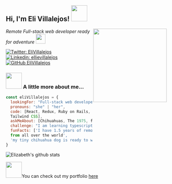 
<h2> Hi, I'm Eli Villalejos! <img src="https://media.giphy.com/media/Oj7dkTnLyYMOrvPbsZ/giphy.gif" width="50"></h2>
<img align='right' src="https://media.giphy.com/media/dWxO36Jzd6bTSt5dIY/giphy.gif" width="230">
<p><em>Remote Full-stack web developer ready for adventure <img src="https://media.giphy.com/media/cKPse5DZaptID3YAMK/giphy.gif" width="30">
</em></p>

[![Twitter: EliVillalejos](https://img.shields.io/twitter/follow/miss_elliev?style=social)](https://twitter.com/miss_elliev)
[![Linkedin: ellievillalejos](https://img.shields.io/badge/-EliVillalejos-blue?style=flat-square&logo=Linkedin&logoColor=white&link=https://www.linkedin.com/in/ellievillalejos/)](https://www.linkedin.com/in/ellievillalejos/)
[![GitHub EliVillalejos](https://img.shields.io/github/followers/misselliev?label=follow&style=social)](https://github.com/misselliev)


### <img src="https://media.giphy.com/media/kbVuid1Ak3uEHJUMVO/giphy.gif" width="50" marginBottom="1em"> A little more about me...  

```javascript
const eliVillalejos = {
  lookingFor: "Full-stack web developer" | "Front-end developer"
  pronouns: "she" | "her",
  code: [React, Redux, Ruby on Rails, HTML/CSS, Semantic UI, Bootstrap, 
  Tailwind CSS],
  askMeAbout: [Chihuahuas, The 1975, food recipes, renovation shows],
  challenge: "I am learning typescript",
  funFacts: ['I have 1.5 years of remote work experience with devs 
  from all over the world', 
  'my tiny chihuahua dog is ready to woof at the right offer']
}
```
![Elizabeth's github stats](https://github-readme-stats.vercel.app/api?username=misselliev&show_icons=true&hide_border=true)

<p><img src="https://media.giphy.com/media/ehsmxcJ25HqFKGsErR/giphy.gif" width="50">You can check out my portfolio <a href="https://elizabeth-villalejos.netlify.app">here</a></p>
